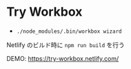 # Try Workbox

- `./node_modules/.bin/workbox wizard`

Netlify のビルド時に `npm run build` を行う

DEMO: https://try-workbox.netlify.com/
